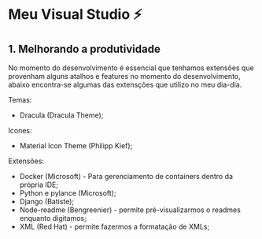 # Meu Visual Studio :zap:

## 1. Melhorando a produtividade

No momento do desenvolvimento é essencial que tenhamos extensões que provenham alguns atalhos e features no momento do desenvolvimento, abaixo encontra-se algumas das extensções que utilizo no meu dia-dia.

Temas:
- Dracula (Dracula Theme);

Icones:
- Material Icon Theme (Philipp Kief);

Extensões:
- Docker (Microsoft) - Para gerenciamento de containers dentro da própria IDE;
- Python e pylance (Microsoft);
- Django (Batiste);
- Node-readme (Bengreenier) - permite pré-visualizarmos o readmes enquanto digitamos;
- XML (Red Hat) - permite fazermos a formatação de XMLs;

 
